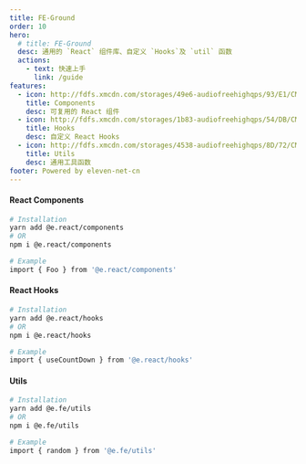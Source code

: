 ```yaml
---
title: FE-Ground
order: 10
hero:
  # title: FE-Ground
  desc: 通用的 `React` 组件库、自定义 `Hooks`及 `util` 函数
  actions:
    - text: 快速上手
      link: /guide
features:
  - icon: http://fdfs.xmcdn.com/storages/49e6-audiofreehighqps/93/E1/CMCoOSUEBjodAAA_LgCJkgPB.png
    title: Components
    desc: 可复用的 React 组件
  - icon: http://fdfs.xmcdn.com/storages/1b83-audiofreehighqps/54/DB/CMCoOSMEBjreAAANEgCJklNS.png
    title: Hooks
    desc: 自定义 React Hooks
  - icon: http://fdfs.xmcdn.com/storages/4538-audiofreehighqps/8D/72/CMCoOSAEBjotAAA53ACJkgpR.png
    title: Utils
    desc: 通用工具函数
footer: Powered by eleven-net-cn
---
```


#### React Components

```bash
# Installation
yarn add @e.react/components
# OR
npm i @e.react/components

# Example
import { Foo } from '@e.react/components'
```

#### React Hooks

```bash
# Installation
yarn add @e.react/hooks
# OR
npm i @e.react/hooks

# Example
import { useCountDown } from '@e.react/hooks'
```

#### Utils

```bash
# Installation
yarn add @e.fe/utils
# OR
npm i @e.fe/utils

# Example
import { random } from '@e.fe/utils'
```
